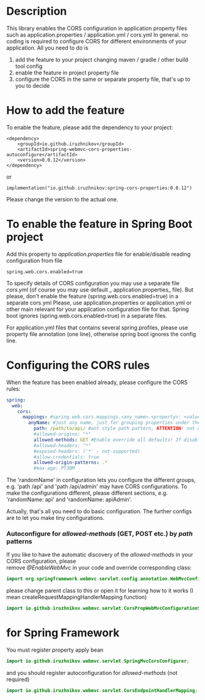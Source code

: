 # Description

This library enables the CORS configuration in application property 
files such as application.properties / application.yml / cors.yml
In general. no coding is required to configure CORS for different 
environments of your application. All you need to do is 
1. add the feature to your project changing maven / gradle / other build tool config 
2. enable the feature in project property file
3. configure the CORS in the same or separate property file, that's up to you to decide

# How to add the feature
To enable the feature, please add the dependency to your project:
```properties
<dependency>
    <groupId>io.github.iruzhnikov</groupId>
    <artifactId>spring-webmvc-cors-properties-autoconfigure</artifactId>
    <version>0.0.12</version>
</dependency>
```
or 
```properties
implementation("io.github.iruzhnikov:spring-cors-properties:0.0.12")
```

Please change the version to the actual one.

# To enable the feature in Spring Boot project

Add this property to _application.properties_ file for enable/disable reading configuration from file

```properties
spring.web.cors.enabled=true
```

To specify details of CORS configuration you may use a separate file _cors.yml_ (of course you may use default _
application.properties_ file). But please, don't enable the feature (spring.web.cors.enabled=true) 
in a separate cors.yml  Please, use application.properties or application.yml or other main  relevant for 
your application configuration file for that. Spring boot ignores (spring.web.cors.enabled=true) in a 
separate files.

For application.yml files that contains several spring.profiles, please use property file annotation (one line),
otherwise spring boot ignores the config line.

# Configuring the CORS rules
When the feature has been enabled already, please configure the CORS rules:  
```yml
spring:
  web:
    cors:
      mappings: #spring.web.cors.mappings.<any_name>.<property>: <value>
        anyName: #just any name, just for grouping properties under the same path pattern (not used in internal logic)
          path: /path/to/api/ #ant style path pattern, ATTENTION! not ordered, /** pattern override all other pattern
          #allowed-origins: "*"
          allowed-methods: GET #Enable override all defaults! If disabled: a lot more from all the controller methods included from the path pattern matches
          #allowed-headers: "*"
          #exposed-headers: ('*' - not-supported)
          #allow-credentials: true
          allowed-origin-patterns: .*
          #max-age: PT30M
```
The 'randomName' in configuration lets you configure the different groups, e.g. 'path /api' and 'path /api/admin' may 
have CORS configurations. To make the configurations different, please different sections, e.g. 'randomName: api' and
'randomName: apiAdmin'. 

Actually, that's all you need to do basic configuration. The further configs are to let you make tiny 
configurations.

### Autoconfigure for _allowed-methods_ (GET, POST etc.) by _path_ patterns

If you like to have the automatic discovery of the _allowed-methods_ in your CORS configuration, please  
remove _@EnableWebMvc_  in your code and override corresponding class:

```java
import org.springframework.webmvc.servlet.config.annotation.WebMvcConfigurationSupport;
``` 

please change parent class to this or open it for learning how to it works (I mean createRequestMappingHandlerMapping
function)

```java
import io.github.iruzhnikov.webmvc.servlet.CorsPropWebMvcConfigurationSupport;
``` 

# for Spring Framework

You must register property apply bean

```java
import io.github.iruzhnikov.webmvc.servlet.SpringMvcCorsConfigurer;
```

and you should register autoconfiguration for _allowed-methods_ (not required)

```java
import io.github.iruzhnikov.webmvc.servlet.CorsEndpointHandlerMapping;
```
